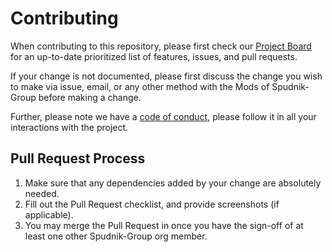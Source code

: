 # Contributing

When contributing to this repository, please first check our [Project Board](https://github.com/orgs/Spudnik-Group/projects/1) 
for an up-to-date prioritized list of features, issues, and pull requests.

If your change is not documented, please first discuss the change you wish to make via issue,
email, or any other method with the Mods of Spudnik-Group before making a change. 

Further, please note we have a [code of conduct](https://github.com/Spudnik-Group/Spudnik/CODE_OF_CONDUCT.md), 
please follow it in all your interactions with the project.

## Pull Request Process

1. Make sure that any dependencies added by your change are absolutely needed.
2. Fill out the Pull Request checklist, and provide screenshots (if applicable).
4. You may merge the Pull Request in once you have the sign-off of at least one other Spudnik-Group org member.

